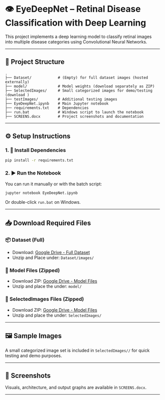 # 👁️ EyeDeepNet – Retinal Disease Classification with Deep Learning

This project implements a deep learning model to classify retinal images into multiple disease categories using Convolutional Neural Networks.

---

## 📁 Project Structure

```
.
├── Dataset/            # (Empty) for full dataset images (hosted externally)
├── model/              # Model weights (download separately as ZIP)
├── SelectedImages/     # Small categorized images for demo/testing (download )
├── testImages/         # Additional testing images
├── EyeDeepNet.ipynb    # Main Jupyter notebook
├── requirements.txt    # Dependencies
├── run.bat             # Windows script to launch the notebook
├── SCREENS.docx        # Project screenshots and documentation
```

---

## ⚙️ Setup Instructions

### 1. 🔧 Install Dependencies
```bash
pip install -r requirements.txt
```

### 2. ▶️ Run the Notebook
You can run it manually or with the batch script:
```bash
jupyter notebook EyeDeepNet.ipynb
```

Or double-click `run.bat` on Windows.

---

## 📥 Download Required Files

### 📦 Dataset (Full)
- Download: [Google Drive - Full Dataset](https://drive.google.com/file/d/1pc2AfKDWu4Yek3mE_q-aO_Ei2Wz7obgP/view?usp=sharing)
- Unzip and Place under: `Dataset/images/`

### 💾 Model Files (Zipped)
- Download ZIP: [Google Drive - Model Files](https://drive.google.com/file/d/16VAM9W4GLEuWODsebO364EbzBVowIyL2/view?usp=sharing)
- Unzip and place the under: `model/` 

### 💾 SelectedImages Files (Zipped)
- Download ZIP: [Google Drive - Model Files](https://drive.google.com/file/d/1gqWJfBiVSyrxPM1e8LHS7lAnJJKNEqAG/view?usp=sharing)
- Unzip and place the under: `SelectedImages/`

---

## 🖼️ Sample Images
A small categorized image set is included in `SelectedImages//` for quick testing and demo purposes.

---

## 📸 Screenshots
Visuals, architecture, and output graphs are available in `SCREENS.docx`.

---

